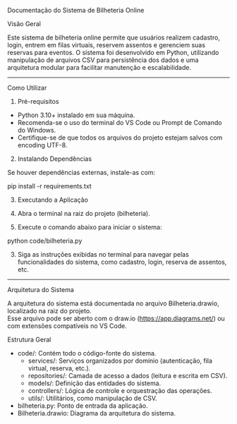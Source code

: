 Documentação do Sistema de Bilheteria Online

Visão Geral

Este sistema de bilheteria online permite que usuários realizem cadastro, login, entrem em filas virtuais, reservem assentos e gerenciem suas reservas para eventos. O sistema foi desenvolvido em Python, utilizando manipulação de arquivos CSV para persistência dos dados e uma arquitetura modular para facilitar manutenção e escalabilidade.

---

Como Utilizar

1. Pré-requisitos

- Python 3.10+ instalado em sua máquina.
- Recomenda-se o uso do terminal do VS Code ou Prompt de Comando do Windows.
- Certifique-se de que todos os arquivos do projeto estejam salvos com encoding UTF-8.

2. Instalando Dependências

Se houver dependências externas, instale-as com:

pip install -r requirements.txt

3. Executando a Aplicação

1. Abra o terminal na raiz do projeto (bilheteria).
2. Execute o comando abaixo para iniciar o sistema:

python code/bilheteria.py

3. Siga as instruções exibidas no terminal para navegar pelas funcionalidades do sistema, como cadastro, login, reserva de assentos, etc.

---

Arquitetura do Sistema

A arquitetura do sistema está documentada no arquivo Bilheteria.drawio, localizado na raiz do projeto.  
Esse arquivo pode ser aberto com o draw.io (https://app.diagrams.net/) ou com extensões compatíveis no VS Code.

Estrutura Geral

- code/: Contém todo o código-fonte do sistema.
  - services/: Serviços organizados por domínio (autenticação, fila virtual, reserva, etc.).
  - repositories/: Camada de acesso a dados (leitura e escrita em CSV).
  - models/: Definição das entidades do sistema.
  - controllers/: Lógica de controle e orquestração das operações.
  - utils/: Utilitários, como manipulação de CSV.
- bilheteria.py: Ponto de entrada da aplicação.
- Bilheteria.drawio: Diagrama da arquitetura do sistema.

